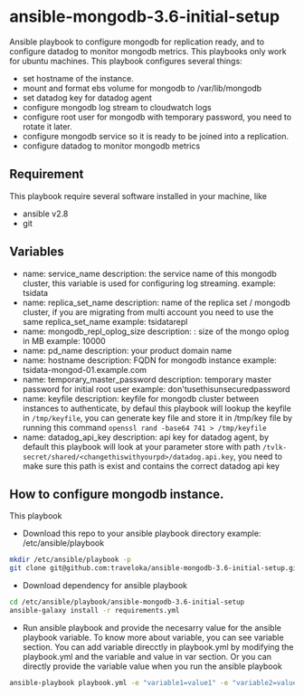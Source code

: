 # ansible-mongodb-3.6-initial-setup
Ansible playbook to configure mongodb for replication ready, and to configure datadog to monitor mongodb metrics. This playbooks only work for ubuntu machines. This playbook configures several things:
- set hostname of the instance.
- mount and format ebs volume for mongodb to /var/lib/mongodb
- set datadog key for datadog agent
- configure mongodb log stream to cloudwatch logs
- configure root user for mongodb with temporary password, you need to rotate it later.
- configure mongodb service so it is ready to be joined into a replication.
- configure datadog to monitor mongodb metrics

## Requirement
This playbook require several software installed in your machine, like
- ansible v2.8
- git

## Variables
- name: service_name
  description: the service name of this mongodb cluster, this variable is used for configuring log streaming.
  example: tsidata
- name: replica_set_name
  description: name of the replica set / mongodb cluster, if you are migrating from multi account you need to use the same replica_set_name
  example: tsidatarepl
- name: mongodb_repl_oplog_size
  description: : size of the mongo oplog in MB
  example: 10000
- name: pd_name
  description: your product domain name
- name: hostname
  description: FQDN for mongodb instance
  example: tsidata-mongod-01.example.com
- name: temporary_master_password
  description: temporary master password for initial root user
  example: don'tusethisunsecuredpassword
- name: keyfile
  description: keyfile for mongodb cluster between instances to authenticate, by defaul this playbook will lookup the keyfile in `/tmp/keyfile`, you can generate key file and store it in /tmp/key file by running this command `openssl rand -base64 741 > /tmp/keyfile`
- name: datadog_api_key
  description: api key for datadog agent, by default this playbook will look at your parameter store with path `/tvlk-secret/shared/<changethiswithyourpd>/datadog.api.key`, you need to make sure this path is exist and contains the correct datadog api key

## How to configure mongodb instance.
This playbook 
- Download this repo to your ansible playbook directory example: /etc/ansible/playbook
```bash
mkdir /etc/ansible/playbook -p
git clone git@github.com:traveloka/ansible-mongodb-3.6-initial-setup.git /etc/ansible/playbook
```
- Download dependency for ansible playbook
```bash
cd /etc/ansible/playbook/ansible-mongodb-3.6-initial-setup
ansible-galaxy install -r requirements.yml
```
- Run ansible playbook and provide the necesarry value for the ansible playbook variable. To know more about variable, you can see variable section. You can add variable direcctly in playbook.yml by modifying the playbook.yml and the variable and value in var section. Or you can directly provide the variable value when you run the ansible playbook
```bash
ansible-playbook playbook.yml -e "variable1=value1" -e "variable2=value2" -e "variable3=value3"
```
